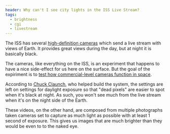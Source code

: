 ```yaml
---
header: Why can't I see city lights in the ISS Live Stream?
tags:
  - brightness
  - cgi
  - livestream
---
```

The ISS has several [high-definition cameras](https://eol.jsc.nasa.gov/ESRS/HDEV/) which send a live stream with views of Earth. It provides great views during the day, but at night it is basically black.

The cameras, like everything on the ISS, is an experiment that happens to have a nice side-effect for us here on the surface. But the goal of the expiriment is to [test how commercial-level cameras function in space](https://eol.jsc.nasa.gov/ESRS/HDEV/).

According to [Chuck Claunch](https://space.stackexchange.com/a/9571), who helped build the system, the settings are left on settings for daylight exposure so that "dead pixels" are easier to spot when it's black at night. As such, you won't see much from the live stream when it's on the night side of the Earth.

These videos, on the other hand, are composed from multiple photographs taken cameras set to capture as much light as possible with at least 1 second of exposure. This gives us images that are much brighter than they would be even to to the naked eye.